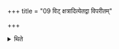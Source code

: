 +++
title = "09 विट् क्षत्रादित्येतद्वा विपरीतम्"

+++

<details><summary>थिते</summary>

विट् क्षत्रादित्येतद्वा विपरीतम् ९
</details>
